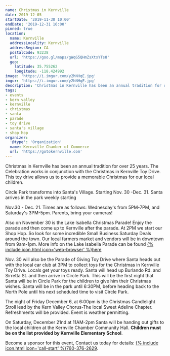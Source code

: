 ```yaml
---
name: Christmas in Kernville
date: 2019-12-05
startDate: '2019-11-30 10:00'
endDate: '2019-12-31 16:00'
pinned: true
location:
  name: Kernville
  addressLocality: Kernville
  addressRegion: CA
  postalCode: 93238
  url: 'https://goo.gl/maps/gWqG5QHmZsXtxYTs8'
  geo:
    latitude: 35.755262
    longitude: -118.424992
image: 'https://i.imgur.com/y2hNHqE.jpg'
imgur: 'https://i.imgur.com/y2hNHqE.jpg'
description: 'Christmas in Kernville has been an annual tradition for over 25 years. The Celebration works in conjunction with the Christmas in Kernville Toy Drive.'
tags:
- events
- kern valley
- kernville
- christmas
- santa
- parade
- toy drive
- santa's village
- shop hop
organizer:
  '@type': 'Organization'
  name: Kernville Chamber of Commerce
  url: 'https://gotokernville.com'
---
```

Christmas in Kernville has been an annual tradition for over 25 years.  The Celebration
works in conjunction with the Christmas in Kernville Toy Drive.  This toy drive
allows us to provide a memorable Christmas for our local children.

Circle Park transforms into Santa's Village. Starting Nov. 30 -Dec. 31.  Santa
arrives in the park weekly starting

Nov.30 - Dec. 21. Times are as follows: Wednesday's from 5PM-7PM, and Saturday's
3PM-5pm. Parents, bring your cameras! 

Also on November 30 is the Lake Isabella Christmas Parade! Enjoy the parade and
then come up to Kernville after the parade. At 2PM we start our Shop Hop. So look
for some incredible Small Business Saturday Deals around the town.  Our local
farmers market and vendors will be in downtown from 9am-1pm.  More info on the
Lake Isabella Parade can be found <a href="https://www.kernrivervalley.com/christmas-parade" class="underline link-color" rel="noopener external"> {% include icon.html icon='web-browser' %}here</a>

Nov. 30 will also be the Parade of Giving Toy Drive where Santa heads out with
the local car club at 3PM to collect toys for the Christmas in Kernville Toy Drive.
Locals get your toys ready.  Santa will head up Burlando Rd. and Sirretta St.
and then arrive in Circle Park. This will be the first night that Santa will be
in Circle Park for the children to give him their Christmas wishes. Santa will
be in the park until 6:30PM, before heading back to the North Pole until his next
scheduled time to visit Circle Park.

The night of Friday December 6, at 6:00pm is the Christmas Candlelight Stroll
lead by the Kern Valley Chorus-The local Sweet Adeline Chapter.  Refreshments
will be provided.  Event is weather permitting.

On Saturday, December 21nd at 11AM-2pm Santa will be handing out gifts to the
local children at the Kernville Chamber Community Hall. **Children must be on the
list provided by Kernville Elementary School**.

Become a sponsor for this event,  Contact us today for details: <a href="tel:+1-760-376-2629" class="underline link-color">{% include icon.html icon='call-start' %}760-376-2629</a>.
